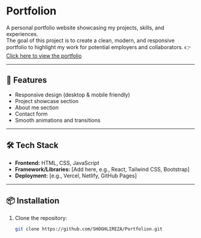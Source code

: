 # Portfolion

A personal portfolio website showcasing my projects, skills, and experiences.  
The goal of this project is to create a clean, modern, and responsive portfolio to highlight my work for potential employers and collaborators.
👉 [Click here to view the portfolio](https://shoghlireza.github.io/Portfolion/)


---

## 🚀 Features
- Responsive design (desktop & mobile friendly)
- Project showcase section
- About me section
- Contact form
- Smooth animations and transitions

---

## 🛠️ Tech Stack
- **Frontend:** HTML, CSS, JavaScript  
- **Framework/Libraries:** [Add here, e.g., React, Tailwind CSS, Bootstrap]  
- **Deployment:** [e.g., Vercel, Netlify, GitHub Pages]  

---

## 📦 Installation

1. Clone the repository:
   ```bash
   git clone https://github.com/SHOGHLIREZA/Portfolion.git
